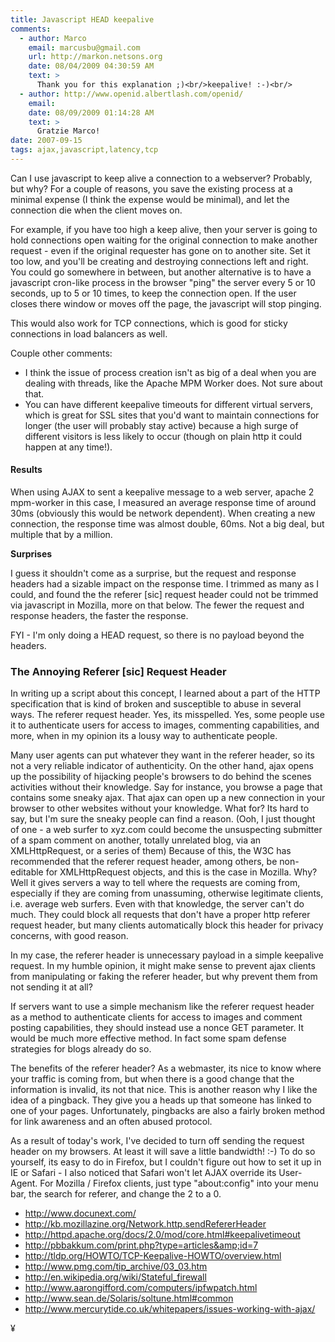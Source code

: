 ```yaml
---
title: Javascript HEAD keepalive
comments:
  - author: Marco
    email: marcusbu@gmail.com
    url: http://markon.netsons.org
    date: 08/04/2009 04:30:59 AM
    text: >
      Thank you for this explanation ;)<br/>keepalive! :-)<br/>
  - author: http://www.openid.albertlash.com/openid/
    email:
    date: 08/09/2009 01:14:28 AM
    text: >
      Gratzie Marco!
date: 2007-09-15
tags: ajax,javascript,latency,tcp
---
```

Can I use javascript to keep alive a connection to a webserver? Probably, but why? For a couple of reasons, you save the existing process at a minimal expense (I think the expense would be minimal), and let the connection die when the client moves on.

For example, if you have too high a keep alive, then your server is going to hold connections open waiting for the original connection to make another request - even if the original requester has gone on to another site. Set it too low, and you'll be creating and destroying connections left and right. You could go somewhere in between, but another alternative is to have a javascript cron-like process in the browser "ping" the server every 5 or 10 seconds, up to 5 or 10 times, to keep the connection open. If the user closes there window or moves off the page, the javascript will stop pinging.

This would also work for TCP connections, which is good for sticky connections in load balancers as well.

Couple other comments:

* I think the issue of process creation isn't as big of a deal when you are dealing with threads, like the Apache MPM Worker does. Not sure about that.
* You can have different keepalive timeouts for different virtual servers, which is great for SSL sites that you'd want to maintain connections for longer (the user will probably stay active) because a high surge of different visitors is less likely to occur (though on plain http it could happen at any time!).

#### Results

When using AJAX to sent a keepalive message to a web server, apache 2 mpm-worker in this case, I measured an average response time of around 30ms (obviously this would be network dependent). When creating a new connection, the response time was almost double, 60ms. Not a big deal, but multiple that by a million.

<b>Surprises</b>

I guess it shouldn't come as a surprise, but the request and response headers had a sizable impact on the response time. I trimmed as many as I could, and found the the referer [sic] request header could not be trimmed via javascript in Mozilla, more on that below. The fewer the request and response headers, the faster the response.

FYI - I'm only doing a HEAD request, so there is no payload beyond the headers.
<h3>The Annoying Referer [sic] Request Header</h3>

In writing up a script about this concept, I learned about a part of the HTTP specification that is kind of broken and susceptible to abuse in several ways. The referer request header. Yes, its misspelled. Yes, some people use it to authenticate users for access to images, commenting capabilities, and more, when in my opinion its a lousy way to authenticate people.

Many user agents can put whatever they want in the referer header, so its not a very reliable indicator of authenticity. On the other hand, ajax opens up the possibility of hijacking people's browsers to do behind the scenes activities without their knowledge. Say for instance, you browse a page that contains some sneaky ajax. That ajax can open up a new connection in your browser to other websites without your knowledge. What for? Its hard to say, but I'm sure the sneaky people can find a reason. (Ooh, I just thought of one - a web surfer to xyz.com could become the unsuspecting submitter of a spam comment on another, totally unrelated blog, via an XMLHttpRequest, or a series of them) Because of this, the W3C has recommended that the referer request header, among others, be non-editable for XMLHttpRequest objects, and this is the case in Mozilla. Why? Well it gives servers a way to tell where the requests are coming from, especially if they are coming from unassuming, otherwise legitimate clients, i.e. average web surfers. Even with that knowledge, the server can't do much. They could block all requests that don't have a proper http referer request header, but many clients automatically block this header for privacy concerns, with good reason.

In my case, the referer header is unnecessary payload in a simple keepalive request. In my humble opinion, it might make sense to prevent ajax clients from manipulating or faking the referer header, but why prevent them from not sending it at all?

If servers want to use a simple mechanism like the referer request header as a method to authenticate clients for access to images and comment posting capabilities, they should instead use a nonce GET parameter. It would be much more effective method. In fact some spam defense strategies for blogs already do so.

The benefits of the referer header? As a webmaster, its nice to know where your traffic is coming from, but when there is a good change that the information is invalid, its not that nice. This is another reason why I like the idea of a pingback. They give you a heads up that someone has linked to one of your pages. Unfortunately, pingbacks are also a fairly broken method for link awareness and an often abused protocol.

As a result of today's work, I've decided to turn off sending the request header on my browsers. At least it will save a little bandwidth! :-) To do so yourself, its easy to do in Firefox, but I couldn't figure out how to set it up in IE or Safari - I also noticed that Safari won't let AJAX override its User-Agent. For Mozilla / Firefox clients, just type "about:config" into your menu bar, the search for referer, and change the 2 to a 0.

* <http://www.docunext.com/>
* <http://kb.mozillazine.org/Network.http.sendRefererHeader>
* <http://httpd.apache.org/docs/2.0/mod/core.html#keepalivetimeout>
* <http://pbbakkum.com/print.php?type=articles&amp;id=7>
* <http://tldp.org/HOWTO/TCP-Keepalive-HOWTO/overview.html>
* <http://www.pmg.com/tip_archive/03_03.htm>
* <http://en.wikipedia.org/wiki/Stateful_firewall>
* <http://www.aarongifford.com/computers/ipfwpatch.html>
* <http://www.sean.de/Solaris/soltune.html#common>
* <http://www.mercurytide.co.uk/whitepapers/issues-working-with-ajax/>

¥

